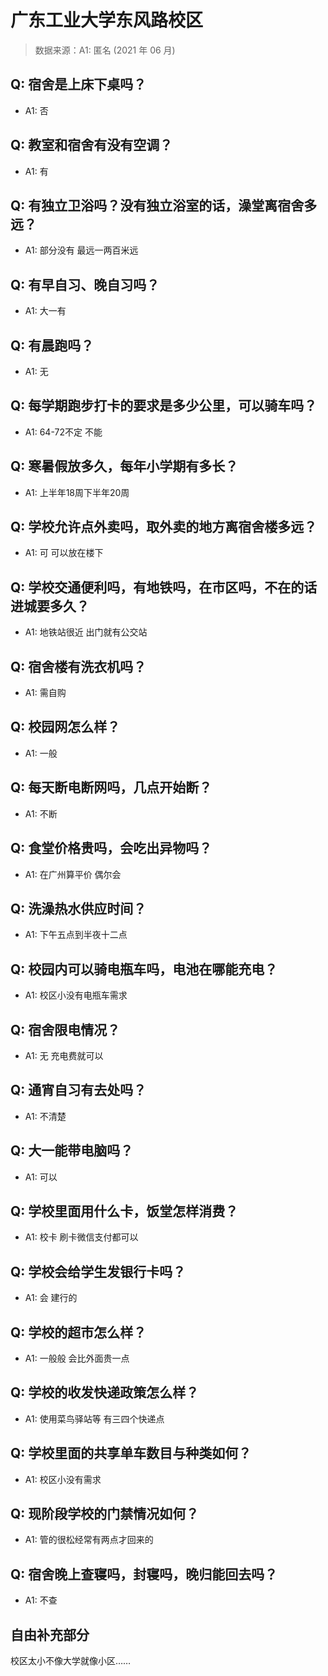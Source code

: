 # 广东工业大学东风路校区

> 数据来源：A1: 匿名 (2021 年 06 月)

## Q: 宿舍是上床下桌吗？

- A1: 否

## Q: 教室和宿舍有没有空调？

- A1: 有

## Q: 有独立卫浴吗？没有独立浴室的话，澡堂离宿舍多远？

- A1: 部分没有 最远一两百米远

## Q: 有早自习、晚自习吗？

- A1: 大一有

## Q: 有晨跑吗？

- A1: 无

## Q: 每学期跑步打卡的要求是多少公里，可以骑车吗？

- A1: 64-72不定 不能

## Q: 寒暑假放多久，每年小学期有多长？

- A1: 上半年18周下半年20周

## Q: 学校允许点外卖吗，取外卖的地方离宿舍楼多远？

- A1: 可 可以放在楼下

## Q: 学校交通便利吗，有地铁吗，在市区吗，不在的话进城要多久？

- A1: 地铁站很近 出门就有公交站

## Q: 宿舍楼有洗衣机吗？

- A1: 需自购

## Q: 校园网怎么样？

- A1: 一般

## Q: 每天断电断网吗，几点开始断？

- A1: 不断

## Q: 食堂价格贵吗，会吃出异物吗？

- A1: 在广州算平价 偶尔会

## Q: 洗澡热水供应时间？

- A1: 下午五点到半夜十二点

## Q: 校园内可以骑电瓶车吗，电池在哪能充电？

- A1: 校区小没有电瓶车需求

## Q: 宿舍限电情况？

- A1: 无 充电费就可以

## Q: 通宵自习有去处吗？

- A1: 不清楚

## Q: 大一能带电脑吗？

- A1: 可以

## Q: 学校里面用什么卡，饭堂怎样消费？

- A1: 校卡  刷卡微信支付都可以

## Q: 学校会给学生发银行卡吗？

- A1: 会 建行的

## Q: 学校的超市怎么样？

- A1: 一般般 会比外面贵一点

## Q: 学校的收发快递政策怎么样？

- A1: 使用菜鸟驿站等 有三四个快递点

## Q: 学校里面的共享单车数目与种类如何？

- A1: 校区小没有需求

## Q: 现阶段学校的门禁情况如何？

- A1: 管的很松经常有两点才回来的

## Q: 宿舍晚上查寝吗，封寝吗，晚归能回去吗？

- A1: 不查

## 自由补充部分

校区太小不像大学就像小区……